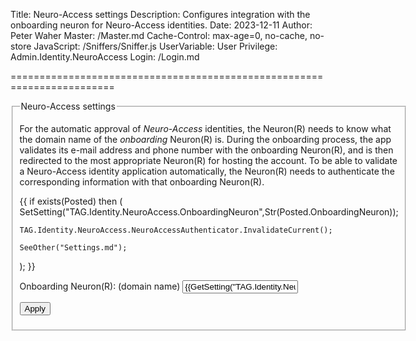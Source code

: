 ﻿Title: Neuro-Access settings
Description: Configures integration with the onboarding neuron for Neuro-Access identities.
Date: 2023-12-11
Author: Peter Waher
Master: /Master.md
Cache-Control: max-age=0, no-cache, no-store
JavaScript: /Sniffers/Sniffer.js
UserVariable: User
Privilege: Admin.Identity.NeuroAccess
Login: /Login.md

========================================================================

<form action="Settings.md" method="post" enctype="multipart/form-data">
<fieldset>
<legend>Neuro-Access settings</legend>

For the automatic approval of *Neuro-Access* identities, the Neuron(R) needs to know what the domain name of the *onboarding* Neuron(R)
is. During the onboarding process, the app validates its e-mail address and phone number with the onboarding Neuron(R), and is then
redirected to the most appropriate Neuron(R) for hosting the account. To be able to validate a Neuro-Access identity application
automatically, the Neuron(R) needs to authenticate the corresponding information with that onboarding Neuron(R).

{{
if exists(Posted) then
(
	SetSetting("TAG.Identity.NeuroAccess.OnboardingNeuron",Str(Posted.OnboardingNeuron));

	TAG.Identity.NeuroAccess.NeuroAccessAuthenticator.InvalidateCurrent();

	SeeOther("Settings.md");
);
}}

<p>
<label for="OnboardingNeuron">Onboarding Neuron(R): (domain name)</label>  
<input type="text" id="OnboardingNeuron" name="OnboardingNeuron" value='{{GetSetting("TAG.Identity.NeuroAccess.OnboardingNeuron","id.tagroot.io")}}' required title="Domain name of onboarding Neuron."/>
</p>

<button type="submit" class="posButton">Apply</button>
</fieldset>
</form>